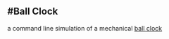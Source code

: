 #Ball Clock
----------

a command line simulation of a mechanical [ball clock](https://en.wikipedia.org/wiki/Rolling_ball_clock)
